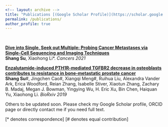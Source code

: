 ```yaml
---
<!-- layout: archive -->
title: "Publications [(Google Scholar Profile)](https://scholar.google.com/citations?hl=en&user=ewdZ_LsAAAAJ)"
permalink: /publications/
author_profile: true
---
```

<br>

<b>[Dive into Single, Seek out Multiple: Probing Cancer Metastases via Single-Cell Sequencing and Imaging Techniques](https://sushang-thu.github.io/publications/scRev)</b><br>
<b>Shang Su</b>, Xiaohong Li*. <i>Cancers 2021</i>

<b>[Enzalutamide-induced PTH1R-mediated TGFBR2 decrease in osteoblasts contributes to resistance in bone-metastatic prostate cancer](https://sushang-thu.github.io/publications/enz)</b> <br>
<b>Shang Su</b>\#, Jingchen Cao\#, Xiangqi Meng\#, Ruihua Liu, Alexandra Vander Ark, Erica Woodford, Reian Zhang, Isabelle Stiver, Xiaotun Zhang, Zachary B. Madaj, Megan J. Bowman, Yingying Wu, H. Eric Xu, Bin Chen, Haiquan Yu, Xiaohong Li. <i>BioRxiv 2019</i>


Others to be updated soon. Please check my Google Scholar profile, ORCID page or directly contact me if you need full text.




[\* denotes correspondence]
[\# denotes equal contribution]

